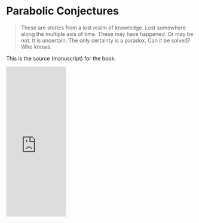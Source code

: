 # Parabolic Conjectures

> These are stories from a lost realm of knowledge. Lost somewhere along the multiple axis of time. These may have happened. Or may be not. It is uncertain. The only certainty is a paradox. Can it be solved? Who knows.

This is the source (manuscript) for the book.

<iframe width="160" height="400" src="https://leanpub.com/parabolic-conjectures/embed" frameborder="0" allowtransparency="true"></iframe>
